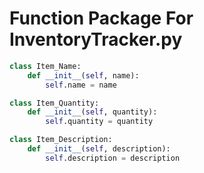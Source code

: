 # Function Package For InventoryTracker.py
```Python
class Item_Name:
    def __init__(self, name):
        self.name = name

class Item_Quantity:
    def __init__(self, quantity):
        self.quantity = quantity

class Item_Description:
    def __init__(self, description):
        self.description = description
```